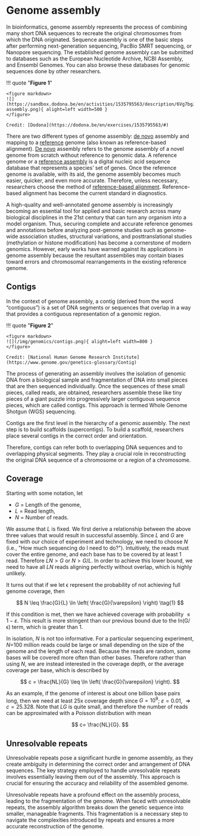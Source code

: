 # Genome assembly

In bioinformatics, genome assembly represents the process of combining many short DNA sequences to recreate the original chromosomes from which the DNA originated.
Sequence assembly is one of the basic steps after performing next-generation sequencing, PacBio SMRT sequencing, or Nanopore sequencing.
The established genome assembly can be submitted to databases such as the European Nucleotide Archive, NCBI Assembly, and Ensembl Genomes.
You can also browse these databases for genomic sequences done by other researchers.

!!! quote "**Figure 1**"

    <figure markdown>
    ![](https://sandbox.dodona.be/en/activities/1535795563/description/6Vg7bgJkMY2_iKxn/media/fragment-assembly.png){ alight=left width=500 }
    </figure>

    Credit: [Dodona](https://dodona.be/en/exercises/1535795563/#)

There are two different types of genome assembly: [de novo](./de-novo/) assembly and mapping to a [reference](./reference/) genome (also known as reference-based alignment).
[De novo](./de-novo/) assembly refers to the genome assembly of a novel genome from scratch without reference to genomic data.
A reference genome or a [reference assembly](./reference/) is a digital nucleic acid sequence database that represents a species’ set of genes.
Once the reference genome is available, with its aid, the genome assembly becomes much easier, quicker, and even more accurate.
Therefore, unless necessary, researchers choose the method of [reference-based alignment](./reference/).
Reference-based alignment has become the current standard in diagnostics.

A high-quality and well-annotated genome assembly is increasingly becoming an essential tool for applied and basic research across many biological disciplines in the 21st century that can turn any organism into a model organism.
Thus, securing complete and accurate reference genomes and annotations before analyzing post-genome studies such as genome-wide association studies, structural variations, and posttranslational studies (methylation or histone modification) has become a cornerstone of modern genomics.
However, early works have warned against its applications in genome assembly because the resultant assemblies may contain biases toward errors and chromosomal rearrangements in the existing reference genome.

## Contigs

In the context of genome assembly, a contig (derived from the word “contiguous”) is a set of DNA segments or sequences that overlap in a way that provides a contiguous representation of a genomic region.

!!! quote "**Figure 2**"

    <figure markdown>
    ![](/img/genomics/contigs.png){ alight=left width=800 }
    </figure>

    Credit: [National Human Genome Research Institute](https://www.genome.gov/genetics-glossary/Contig)

The process of generating an assembly involves the isolation of genomic DNA from a biological sample and fragmentation of DNA into small pieces that are then sequenced individually.
Once the sequences of these small pieces, called reads, are obtained, researchers assemble these like tiny pieces of a giant puzzle into progressively larger contiguous sequence pieces, which are called contigs.
This approach is termed Whole Genome Shotgun (WGS) sequencing.

Contigs are the first level in the hierarchy of a genomic assembly.
The next step is to build scaffolds (supercontigs).
To build a scaffold, researchers place several contigs in the correct order and orientation.

Therefore, contigs can refer both to overlapping DNA sequences and to overlapping physical segments.
They play a crucial role in reconstructing the original DNA sequence of a chromosome or a region of a chromosome.

## Coverage

Starting with some notation, let

-   $G$ = Length of the genome,
-   $L$ = Read length,
-   $N$ = Number of reads.

We assume that $L$ is fixed.
We first derive a relationship between the above three values that would result in successful assembly.
Since $L$ and $G$ are fixed with our choice of experiment and technology, we need to choose $N$ (i.e., "How much sequencing do I need to do?").
Intuitively, the reads must cover the entire genome, and each base has to be covered by at least 1 read.
Therefore $LN>G$ or $N>G/L$.
In order to achieve this lower bound, we need to have all $LN$ reads aligning perfectly without overlap, which is highly unlikely.

It turns out that if we let ϵ represent the probability of not achieving full genome coverage, then

$$
N \leq \frac{G}{L} \ln \left( \frac{G}{\varepsilon} \right)
\tag{1}
$$

If this condition is met, then we have achieved coverage with probability $\leq 1 - \varepsilon$.
This result is more stringent than our previous bound due to the ln(G/ϵ) term, which is greater than 1.

In isolation, $N$ is not too informative.
For a particular sequencing experiment, $N$=100 million reads could be large or small depending on the size of the genome and the length of each read.
Because the reads are random, some bases will be covered more often than other bases.
Therefore rather than using $N$, we are instead interested in the coverage depth, or the average coverage per base, which is described by

$$
c = \frac{NL}{G} \leq \ln \left( \frac{G}{\varepsilon} \right).
$$

As an example, if the genome of interest is about one billion base pairs long, then we need at least 25x coverage depth since $G = 10^{9}$; $\varepsilon = 0.01$, $\Rightarrow c = 25.328$.
Note that $LG$ is quite small, and therefore the number of reads can be approximated with a Poisson distribution with mean

$$
c= \frac{NL}{G}.
$$

## Unresolvable repeats

Unresolvable repeats pose a significant hurdle in genome assembly, as they create ambiguity in determining the correct order and arrangement of DNA sequences.
The key strategy employed to handle unresolvable repeats involves essentially leaving them out of the assembly.
This approach is crucial for ensuring the accuracy and reliability of the assembled genome.

Unresolvable repeats have a profound effect on the assembly process, leading to the fragmentation of the genome.
When faced with unresolvable repeats, the assembly algorithm breaks down the genetic sequence into smaller, manageable fragments.
This fragmentation is a necessary step to navigate the complexities introduced by repeats and ensures a more accurate reconstruction of the genome.

<!-- REFERENCES -->

[^jung2020twelve]: Jung, H., Ventura, T., Chung, J. S., Kim, W. J., Nam, B. H., Kong, H. J., ... & Eyun, S. I. (2020). Twelve quick steps for genome assembly and annotation in the classroom. *PLoS computational biology, 16*(11), e1008325. doi: [10.1371/journal.pcbi.1008325](https://doi.org/10.1371/journal.pcbi.1008325)
[^ee372]: [EE 372: Data Science for High-Throughput Sequencing](https://data-science-sequencing.github.io/)
